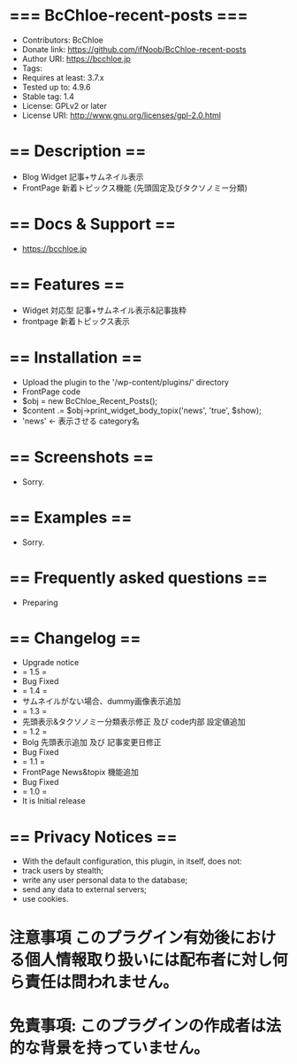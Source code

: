 # === BcChloe-recent-posts ===
* Contributors: BcChloe
* Donate link: https://github.com/ifNoob/BcChloe-recent-posts
* Author URI: https://bcchloe.jp
* Tags: 
* Requires at least: 3.7.x
* Tested up to: 4.9.6
* Stable tag: 1.4
* License: GPLv2 or later
* License URI: http://www.gnu.org/licenses/gpl-2.0.html

# == Description ==
* Blog Widget 記事+サムネイル表示
* FrontPage 新着トピックス機能 (先頭固定及びタクソノミー分類)

# == Docs & Support ==
* https://bcchloe.jp

# == Features ==
* Widget 対応型 記事+サムネイル表示&記事抜粋
* frontpage 新着トピックス表示

# == Installation ==
* Upload the plugin to the '/wp-content/plugins/' directory
* FrontPage code
* $obj = new BcChloe_Recent_Posts();
* $content .= $obj->print_widget_body_topix('news', 'true', $show);
* 'news' <- 表示させる category名

# == Screenshots ==
* Sorry.

# == Examples ==
* Sorry.

# == Frequently asked questions ==
* Preparing

# == Changelog ==
* Upgrade notice
* = 1.5 =
* Bug Fixed
* = 1.4 =
* サムネイルがない場合、dummy画像表示追加
* = 1.3 =
* 先頭表示&タクソノミー分類表示修正 及び code内部 設定値追加
* = 1.2 =
* Bolg 先頭表示追加 及び 記事変更日修正
* Bug Fixed
* = 1.1 =
* FrontPage News&topix 機能追加
* Bug Fixed
* = 1.0 =
* It is Initial release

# == Privacy Notices ==
* With the default configuration, this plugin, in itself, does not:
* track users by stealth;
* write any user personal data to the database;
* send any data to external servers;
* use cookies.

# 注意事項 このプラグイン有効後における個人情報取り扱いには配布者に対し何ら責任は問われません。
# 免責事項: このプラグインの作成者は法的な背景を持っていません。
